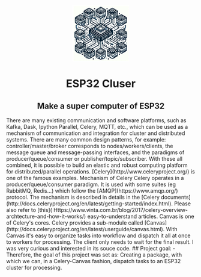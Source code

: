 <div align="center">
	<img src="https://github.com/ProgrammerNinja/ESP32_Cluster/blob/main/img/logo15x15.png">
</div>
<h1 align="center">ESP32 Cluser</h1>
<h2 align="center"> Make a super computer of ESP32 </h2>
There are many existing communication and software platforms, such as Kafka, Dask, Ipython Parallel, Celery, MQTT, etc., which can be used as a mechanism of communication and integration for cluster and distributed systems. There are many common design patterns, for example: controller/master/broker corresponds to nodes/workers/clients, the message queue and message-passing interfaces, and the paradigms of producer/queue/consumer or publisher/topic/subscriber. With these all combined, it is possible to build an elastic and robust computing platform for distributed/parallel operations. [Celery](http://www.celeryproject.org/) is one of the famous examples. Mechanism of Celery   Celery operates in a producer/queue/consumer paradigm. It is used with some suites (eg RabbitMQ, Redis...) which follow the [AMQP](https://www.amqp.org/) protocol. The mechanism is described in details in the [Celery documents](http://docs.celeryproject.org/en/latest/getting-started/index.html). Please also refer to [this]( Https://www.vinta.com.br/blog/2017/celery-overview-archtecture-and-how-it-works/) easy-to-understand articles.  Canvas is one of Celery's cores. Celery provides a sub-module called [Canvas](http://docs.celeryproject.org/en/latest/userguide/canvas.html). With Canvas it's easy to organize tasks into workflow and dispatch it all at once to workers for processing. The client only needs to wait for the final result. I was very curious and interested in its souce code.  
## Project goal:  
  - Therefore, the goal of this project was set as: Creating a package, with which we can, in a Celery-Canvas fashion, dispatch tasks to an ESP32 cluster for processing.  

